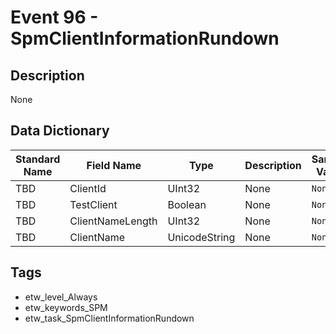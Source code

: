 # Event 96 - SpmClientInformationRundown

## Description
None

## Data Dictionary
|Standard Name|Field Name|Type|Description|Sample Value|
|---|---|---|---|---|
|TBD|ClientId|UInt32|None|`None`|
|TBD|TestClient|Boolean|None|`None`|
|TBD|ClientNameLength|UInt32|None|`None`|
|TBD|ClientName|UnicodeString|None|`None`|

## Tags
* etw_level_Always
* etw_keywords_SPM
* etw_task_SpmClientInformationRundown